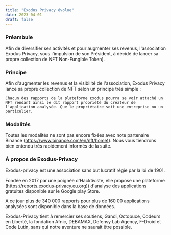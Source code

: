 ```yaml
---
title: "Exodus Privacy évolue"
date: 2023-04-01
draft: false
---
```


### Préambule

Afin de diversifier ses activités et pour augmenter ses revenus, l'association Exodus Privacy, sous l'impulsion de son Président, à décidé de lancer sa propre collection de  NFT Non-Fungible Token).

### Principe

Afin d'augmenter les revenus et la visibilité de l'association, Exodus Privacy lance sa propre collection de NFT selon un principe très simple :

    Chacun des rapports de la plateforme εxodus pourra se voir attaché un NFT rendant ainsi le dit rapport propriété du créateur de l'application analysée. Que le propriétaire soit une entreprise ou un particulier.

### Modalités

Toutes les modalités ne sont pas encore fixées avec note partenaire Binance ([https://www.binance.com/en/nft/home)](https://www.binance.com/en/nft/home)). Nous vous tiendrons bien entendu très rapidement informés de la suite.

### À propos de Exodus-Privacy

Exodus-privacy est une association sans but lucratif régie par la loi de 1901.

Fondée en 2017 par une poignée d'Hacktiviste, elle propose une plateforme ([https://reports.exodus-privacy.eu.org)](https://reports.exodus-privacy.eu.org)) d'analyse des applications gratuites disponible sur le Google play Store.

A ce jour plus de 340 000 rapports pour plus de 160 00 applications analysées sont disponible dans la base de données.


Exodus-Privacy tient à remercier ses soutiens, Gandi, Octopuce, Codeurs en Liberté, la fondation Afnic, DEBAMAX, Defensy Lab Agency, F-Droid et Code Lutin, sans qui notre aventure ne saurait être possible.